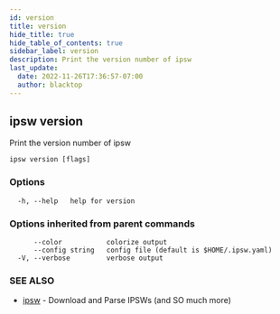```yaml
---
id: version
title: version
hide_title: true
hide_table_of_contents: true
sidebar_label: version
description: Print the version number of ipsw
last_update:
  date: 2022-11-26T17:36:57-07:00
  author: blacktop
---
```

## ipsw version

Print the version number of ipsw

```
ipsw version [flags]
```

### Options

```
  -h, --help   help for version
```

### Options inherited from parent commands

```
      --color           colorize output
      --config string   config file (default is $HOME/.ipsw.yaml)
  -V, --verbose         verbose output
```

### SEE ALSO

* [ipsw](/docs/cli/ipsw)	 - Download and Parse IPSWs (and SO much more)

